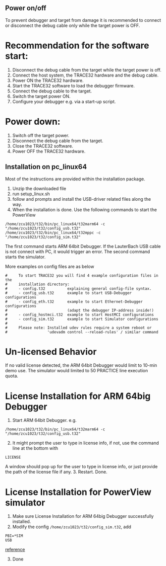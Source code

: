 ## Power on/off

To prevent debugger and target from damage it is recommended to connect or
disconnect the debug cable only while the target power is OFF.
# Recommendation for the software start:
1. Disconnect the debug cable from the target while the target power is
off.
2. Connect the host system, the TRACE32 hardware and the debug
cable.
3. Power ON the TRACE32 hardware.
4. Start the TRACE32 software to load the debugger firmware.
5. Connect the debug cable to the target.
6. Switch the target power ON.
7. Configure your debugger e.g. via a start-up script.
# Power down:
1. Switch off the target power.
2. Disconnect the debug cable from the target.
3. Close the TRACE32 software.
4. Power OFF the TRACE32 hardware.

## Installation on pc_linux64

Most of the instructions are provided within the installation package.
1. Unzip the downloaded file
2. run setup_linux.sh
3. follow and prompts and install the USB-driver related files along the way.
4. When the installation is done. Use the following commands to start the PowerView
```
/home/zcu1023/t32/bin/pc_linux64/t32marm64 -c "/home/zcu1023/t32/config_usb.t32"
/home/zcu1023/t32/bin/pc_linux64/t32mppc -c "/home/zcu1023/t32/config_sim.t32"
```
The first command starts ARM 64bit Debugger. If the LauterBach USB cable is not connect with PC, it would trigger an error.
The second command starts the simulator.

More examples on config files are as below
```
#     To start TRACE32 you will find 4 example configuration files in the
#     installation directory:
#     - config.t32          explaining general config-file syntax.
#     - config_usb.t32      example to start USB-Debugger configurations
#     - config_eth.t32      example to start Ethernet-Debugger configurations
#                           (adapt the debugger IP-address inside!)
#     - config_hostmci.t32  example to start HostMCI configurations
#     - config_sim.t32      example to start Simulator configurations
#
#     Please note: Installed udev rules require a system reboot or
#                  'udevadm control --reload-rules' / similar command

```
# Un-licensed Behavior

If no valid license detected, the ARM 64bit Debugger would limit to 10-min demo use. The simulator would limited to 50 PRACTICE line execution quota. 

# License Installation for ARM 64big Debugger

1. Start ARM 64bit Debugger. e.g.
```
/home/zcu1023/t32/bin/pc_linux64/t32marm64 -c "/home/zcu1023/t32/config_usb.t32"
```
2. It might prompt the user to type in license info, if not, use the command line at the bottom with
```
LICENSE
```
A window should pop up for the user to type in license info, or just provide the path of the license file if any.
3. Restart. Done.

# License Installation for PowerView simulator

1. Make sure License Installation for ARM 64big Debugger successfully installed. 
2. Modify the config  `/home/zcu1023/t32/config_sim.t32`, add
```
PBI=*SIM
USB
```
  [reference](https://www.lauterbach.com/frames.html?sim_license.html)

3. Done



